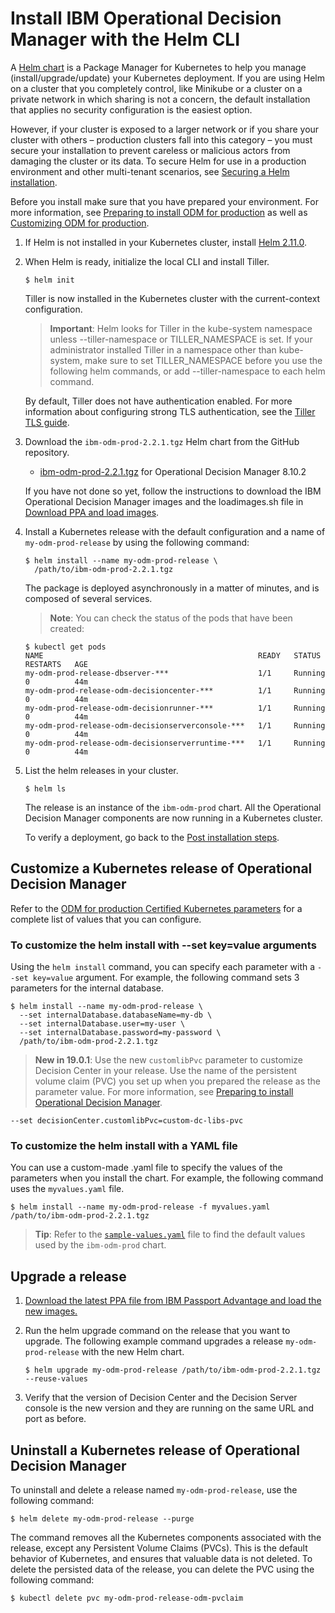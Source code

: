 # Install IBM Operational Decision Manager with the Helm CLI

A [Helm chart](https://helm.sh/) is a Package Manager for Kubernetes to help you manage (install/upgrade/update) your Kubernetes deployment. If you are using Helm on a cluster that you completely control, like Minikube or a cluster on a private network in which sharing is not a concern, the default installation that applies no security configuration is the easiest option.

However, if your cluster is exposed to a larger network or if you share your cluster with others – production clusters fall into this category – you must secure your installation to prevent careless or malicious actors from damaging the cluster or its data. To secure Helm for use in a production environment and other multi-tenant scenarios, see [Securing a Helm installation](https://helm.sh/docs/using_helm/#securing-your-helm-installation).

Before you install make sure that you have prepared your environment. For more information, see [Preparing to install ODM for production](https://www.ibm.com/support/knowledgecenter/SSYHZ8_19.0.x/com.ibm.dba.install/k8s_topics/tsk_preparing_odmk8s.html) as well as [Customizing ODM for production](https://www.ibm.com/support/knowledgecenter/SSYHZ8_19.0.x/com.ibm.dba.install/k8s_topics/tsk_install_odm.html).

1. If Helm is not installed in your Kubernetes cluster, install [Helm 2.11.0](https://github.com/helm/helm/releases/tag/v2.11.0).
2. When Helm is ready, initialize the local CLI and install Tiller.

   ```console
   $ helm init
   ```
   Tiller is now installed in the Kubernetes cluster with the current-context configuration.

   > **Important**:  Helm looks for Tiller in the kube-system namespace unless --tiller-namespace or TILLER_NAMESPACE is set. If your administrator installed Tiller in a namespace other than kube-system, make sure to set TILLER_NAMESPACE before you use the following helm commands, or add --tiller-namespace to each helm command.

   By default, Tiller does not have authentication enabled. For more information about configuring strong TLS authentication, see the [Tiller TLS guide](https://helm.sh/docs/using_helm/#using-ssl-between-helm-and-tiller).

3. Download the `ibm-odm-prod-2.2.1.tgz` Helm chart from the GitHub repository.
   - [ibm-odm-prod-2.2.1.tgz](ibm-odm-prod-2.2.1.tgz) for Operational Decision Manager 8.10.2

   If you have not done so yet, follow the instructions to download the IBM Operational Decision Manager images and the loadimages.sh file in [Download PPA and load images](../../README.md#step-2-download-a-product-package-from-ppa-and-load-the-images).

4. Install a Kubernetes release with the default configuration and a name of `my-odm-prod-release` by using the following command:

   ```console
   $ helm install --name my-odm-prod-release \
     /path/to/ibm-odm-prod-2.2.1.tgz
   ```
   The package is deployed asynchronously in a matter of minutes, and is composed of several services.

   > **Note**: You can check the status of the pods that have been created:
   ```console
   $ kubectl get pods
   NAME                                                READY   STATUS    RESTARTS   AGE
   my-odm-prod-release-dbserver-***                    1/1     Running   0          44m
   my-odm-prod-release-odm-decisioncenter-***          1/1     Running   0          44m
   my-odm-prod-release-odm-decisionrunner-***          1/1     Running   0          44m
   my-odm-prod-release-odm-decisionserverconsole-***   1/1     Running   0          44m
   my-odm-prod-release-odm-decisionserverruntime-***   1/1     Running   0          44m
   ```

5. List the helm releases in your cluster.

   ```console
   $ helm ls
   ```
   The release is an instance of the `ibm-odm-prod` chart. All the Operational Decision Manager components are now running in a Kubernetes cluster.

   To verify a deployment, go back to the [Post installation steps](../README.md#post-installation-steps).

## Customize a Kubernetes release of Operational Decision Manager

Refer to the [ODM for production Certified Kubernetes parameters](https://www.ibm.com/support/knowledgecenter/SSYHZ8_19.0.x/com.ibm.dba.ref/k8s_topics/ref_parameters_prod.html) for a complete list of values that you can configure.

### To customize the helm install with --set key=value arguments

Using the `helm install` command, you can specify each parameter with a `--set key=value` argument. For example, the following command sets 3 parameters for the internal database.

```console
$ helm install --name my-odm-prod-release \
  --set internalDatabase.databaseName=my-db \
  --set internalDatabase.user=my-user \
  --set internalDatabase.password=my-password \
  /path/to/ibm-odm-prod-2.2.1.tgz
```

> **New in 19.0.1**: Use the new `customlibPvc` parameter to customize Decision Center in your release. Use the name of the persistent volume claim (PVC) you set up when you prepared the release as the parameter value. For more information, see [Preparing to install Operational Decision Manager](https://www.ibm.com/support/knowledgecenter/en/SSYHZ8_19.0.x/com.ibm.dba.install/k8s_topics/tsk_preparing_odmk8s.html).
```console
--set decisionCenter.customlibPvc=custom-dc-libs-pvc
```

### To customize the helm install with a YAML file

You can use a custom-made .yaml file to specify the values of the parameters when you install the chart. For example, the following command uses the `myvalues.yaml` file.

```console
$ helm install --name my-odm-prod-release -f myvalues.yaml /path/to/ibm-odm-prod-2.2.1.tgz
```

> **Tip**: Refer to the [`sample-values.yaml`](../configuration/sample-values.yaml) file to find the default values used by the `ibm-odm-prod` chart.

## Upgrade a release

1. [Download the latest PPA file from IBM Passport Advantage and load the new images.](../../README.md#step-2-download-a-product-package-from-ppa-and-load-the-images)

2. Run the helm upgrade command on the release that you want to upgrade. The following example command upgrades a release `my-odm-prod-release` with the new Helm chart.
   ```console
   $ helm upgrade my-odm-prod-release /path/to/ibm-odm-prod-2.2.1.tgz --reuse-values
   ```

3. Verify that the version of Decision Center and the Decision Server console is the new version and they are running on the same URL and port as before.

## Uninstall a Kubernetes release of Operational Decision Manager

To uninstall and delete a release named `my-odm-prod-release`, use the following command:

```console
$ helm delete my-odm-prod-release --purge
```

The command removes all the Kubernetes components associated with the release, except any Persistent Volume Claims (PVCs).  This is the default behavior of Kubernetes, and ensures that valuable data is not deleted. To delete the persisted data of the release, you can delete the PVC using the following command:

```console
$ kubectl delete pvc my-odm-prod-release-odm-pvclaim
```
